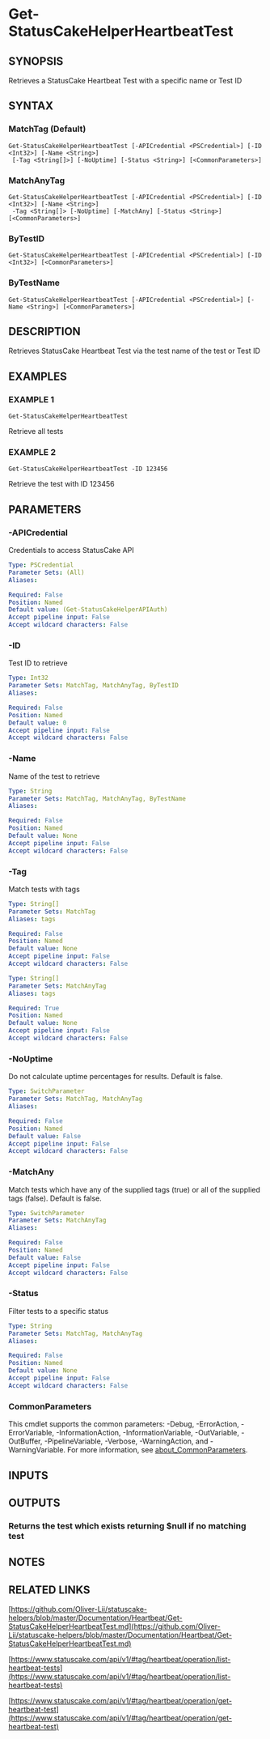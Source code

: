 # Get-StatusCakeHelperHeartbeatTest

## SYNOPSIS
Retrieves a StatusCake Heartbeat Test with a specific name or Test ID

## SYNTAX

### MatchTag (Default)
```
Get-StatusCakeHelperHeartbeatTest [-APICredential <PSCredential>] [-ID <Int32>] [-Name <String>]
 [-Tag <String[]>] [-NoUptime] [-Status <String>] [<CommonParameters>]
```

### MatchAnyTag
```
Get-StatusCakeHelperHeartbeatTest [-APICredential <PSCredential>] [-ID <Int32>] [-Name <String>]
 -Tag <String[]> [-NoUptime] [-MatchAny] [-Status <String>] [<CommonParameters>]
```

### ByTestID
```
Get-StatusCakeHelperHeartbeatTest [-APICredential <PSCredential>] [-ID <Int32>] [<CommonParameters>]
```

### ByTestName
```
Get-StatusCakeHelperHeartbeatTest [-APICredential <PSCredential>] [-Name <String>] [<CommonParameters>]
```

## DESCRIPTION
Retrieves StatusCake Heartbeat Test via the test name of the test or Test ID

## EXAMPLES

### EXAMPLE 1
```
Get-StatusCakeHelperHeartbeatTest
```

Retrieve all tests

### EXAMPLE 2
```
Get-StatusCakeHelperHeartbeatTest -ID 123456
```

Retrieve the test with ID 123456

## PARAMETERS

### -APICredential
Credentials to access StatusCake API

```yaml
Type: PSCredential
Parameter Sets: (All)
Aliases:

Required: False
Position: Named
Default value: (Get-StatusCakeHelperAPIAuth)
Accept pipeline input: False
Accept wildcard characters: False
```

### -ID
Test ID to retrieve

```yaml
Type: Int32
Parameter Sets: MatchTag, MatchAnyTag, ByTestID
Aliases:

Required: False
Position: Named
Default value: 0
Accept pipeline input: False
Accept wildcard characters: False
```

### -Name
Name of the test to retrieve

```yaml
Type: String
Parameter Sets: MatchTag, MatchAnyTag, ByTestName
Aliases:

Required: False
Position: Named
Default value: None
Accept pipeline input: False
Accept wildcard characters: False
```

### -Tag
Match tests with tags

```yaml
Type: String[]
Parameter Sets: MatchTag
Aliases: tags

Required: False
Position: Named
Default value: None
Accept pipeline input: False
Accept wildcard characters: False
```

```yaml
Type: String[]
Parameter Sets: MatchAnyTag
Aliases: tags

Required: True
Position: Named
Default value: None
Accept pipeline input: False
Accept wildcard characters: False
```

### -NoUptime
Do not calculate uptime percentages for results.
Default is false.

```yaml
Type: SwitchParameter
Parameter Sets: MatchTag, MatchAnyTag
Aliases:

Required: False
Position: Named
Default value: False
Accept pipeline input: False
Accept wildcard characters: False
```

### -MatchAny
Match tests which have any of the supplied tags (true) or all of the supplied tags (false).
Default is false.

```yaml
Type: SwitchParameter
Parameter Sets: MatchAnyTag
Aliases:

Required: False
Position: Named
Default value: False
Accept pipeline input: False
Accept wildcard characters: False
```

### -Status
Filter tests to a specific status

```yaml
Type: String
Parameter Sets: MatchTag, MatchAnyTag
Aliases:

Required: False
Position: Named
Default value: None
Accept pipeline input: False
Accept wildcard characters: False
```

### CommonParameters
This cmdlet supports the common parameters: -Debug, -ErrorAction, -ErrorVariable, -InformationAction, -InformationVariable, -OutVariable, -OutBuffer, -PipelineVariable, -Verbose, -WarningAction, and -WarningVariable. For more information, see [about_CommonParameters](http://go.microsoft.com/fwlink/?LinkID=113216).

## INPUTS

## OUTPUTS

### Returns the test which exists returning $null if no matching test
## NOTES

## RELATED LINKS

[https://github.com/Oliver-Lii/statuscake-helpers/blob/master/Documentation/Heartbeat/Get-StatusCakeHelperHeartbeatTest.md](https://github.com/Oliver-Lii/statuscake-helpers/blob/master/Documentation/Heartbeat/Get-StatusCakeHelperHeartbeatTest.md)

[https://www.statuscake.com/api/v1/#tag/heartbeat/operation/list-heartbeat-tests](https://www.statuscake.com/api/v1/#tag/heartbeat/operation/list-heartbeat-tests)

[https://www.statuscake.com/api/v1/#tag/heartbeat/operation/get-heartbeat-test](https://www.statuscake.com/api/v1/#tag/heartbeat/operation/get-heartbeat-test)

